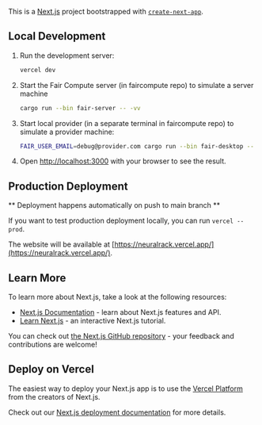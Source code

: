 This is a [Next.js](https://nextjs.org/) project bootstrapped
with [`create-next-app`](https://github.com/vercel/next.js/tree/canary/packages/create-next-app).

## Local Development

1. Run the development server:
    ```bash
    vercel dev
    ```
2. Start the Fair Compute server (in faircompute repo) to simulate a server machine
    ```bash
    cargo run --bin fair-server -- -vv
    ```
3. Start local provider (in a separate terminal in faircompute repo) to simulate a provider machine:
    ```bash
    FAIR_USER_EMAIL=debug@provider.com cargo run --bin fair-desktop -- -vv
    ```
4. Open [http://localhost:3000](http://localhost:3000) with your browser to see the result.

## Production Deployment

** Deployment happens automatically on push to main branch **

If you want to test production deployment locally, you can run `vercel --prod`.

The website will be available at [https://neuralrack.vercel.app/](https://neuralrack.vercel.app/).

## Learn More

To learn more about Next.js, take a look at the following resources:

- [Next.js Documentation](https://nextjs.org/docs) - learn about Next.js features and API.
- [Learn Next.js](https://nextjs.org/learn) - an interactive Next.js tutorial.

You can check out [the Next.js GitHub repository](https://github.com/vercel/next.js/) - your feedback and contributions
are welcome!

## Deploy on Vercel

The easiest way to deploy your Next.js app is to use
the [Vercel Platform](https://vercel.com/new?utm_medium=default-template&filter=next.js&utm_source=create-next-app&utm_campaign=create-next-app-readme)
from the creators of Next.js.

Check out our [Next.js deployment documentation](https://nextjs.org/docs/deployment) for more details.
